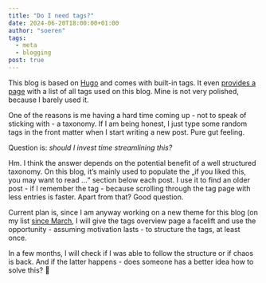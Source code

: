 ```yaml
---
title: "Do I need tags?"
date: 2024-06-20T18:00:00+01:00
author: "soeren"
tags: 
  - meta 
  - blogging
post: true
---
```


This blog is based on [Hugo](/tags/hugo) and comes with built-in tags. It even [provides a page](/tags) with a list of all tags used on this blog. Mine is not very polished, because I barely used it. 

One of the reasons is me having a hard time coming up - not to speak of sticking with - a taxonomy. If I am being honest, I just type some random tags in the front matter when I start writing a new post. Pure gut feeling. 

Question is: *should I invest time streamlining this?* 

Hm. I think the answer depends on the potential benefit of a well structured taxonomy. On this blog, it’s mainly used to populate the „if you liked this, you may want to read …“ section below each post. I use it to find an older post - if I remember the tag - because scrolling through the tag page with less entries is faster. Apart from that? Good question. 

Current plan is, since I am anyway working on a new theme for this blog (on my list [since March](/2024/march-2024), I will give the tags overview page a facelift and use the opportunity - assuming motivation lasts - to structure the tags, at least once. 

In a few months, I will check if I was able to follow the structure or if chaos is back. And if the latter happens - does someone has a better idea how to solve this? 🤔